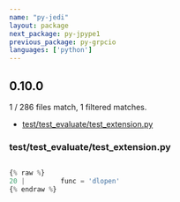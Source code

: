 ```yaml
---
name: "py-jedi"
layout: package
next_package: py-jpype1
previous_package: py-grpcio
languages: ['python']
---
```

## 0.10.0
1 / 286 files match, 1 filtered matches.

 - [test/test_evaluate/test_extension.py](#testtest_evaluatetest_extensionpy)

### test/test_evaluate/test_extension.py

```python

{% raw %}
20 |         func = 'dlopen'
{% endraw %}

```